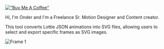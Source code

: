 [!["Buy Me A Coffee"](https://www.buymeacoffee.com/assets/img/custom_images/orange_img.png)](https://www.buymeacoffee.com/onderk_motion)


Hi, I'm Onder and I'm a Freelance Sr. Motion Designer and Content creator.

This tool converts Lottie JSON animations into SVG files, allowing users to select and export specific frames as SVG images.


![Frame 1](https://github.com/user-attachments/assets/82eb4f73-060d-49e2-9727-ad2d526b9c0f)
